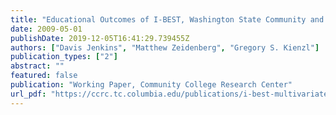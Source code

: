 ```yaml
---
title: "Educational Outcomes of I-BEST, Washington State Community and Technical College System's Integrated Basic Education and Skills Training Program: Findings from a Multivariate Analysis"
date: 2009-05-01
publishDate: 2019-12-05T16:41:29.739455Z
authors: ["Davis Jenkins", "Matthew Zeidenberg", "Gregory S. Kienzl"]
publication_types: ["2"]
abstract: ""
featured: false
publication: "Working Paper, Community College Research Center"
url_pdf: "https://ccrc.tc.columbia.edu/publications/i-best-multivariate-analysis.html"
---
```


